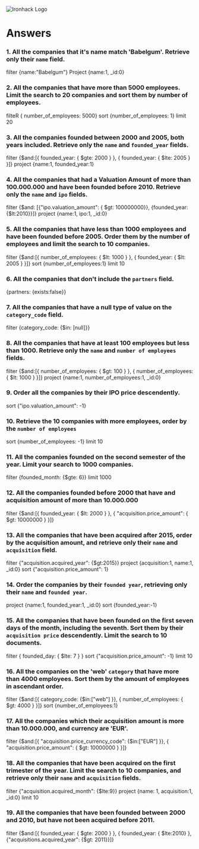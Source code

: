 ![Ironhack Logo](https://i.imgur.com/1QgrNNw.png)

# Answers

### 1. All the companies that it's name match 'Babelgum'. Retrieve only their `name` field.

filter {name:"Babelgum"}
Project {name:1, _id:0}

### 2. All the companies that have more than 5000 employees. Limit the search to 20 companies and sort them by **number of employees**.

filteR { number_of_employees: 5000}
sort {number_of_employees: 1}
limit 20

### 3. All the companies founded between 2000 and 2005, both years included. Retrieve only the `name` and `founded_year` fields.

filter {$and:[{ founded_year: { $gte: 2000 } }, { founded_year: { $lte: 2005 } }]}
project {name:1, founded_year:1}

### 4. All the companies that had a Valuation Amount of more than 100.000.000 and have been founded before 2010. Retrieve only the `name` and `ipo` fields.

filter {$and: [{"ipo.valuation_amount": { $gt: 100000000}}, {founded_year: {$lt:2010}}]}
project {name:1, ipo:1, _id:0}

### 5. All the companies that have less than 1000 employees and have been founded before 2005. Order them by the number of employees and limit the search to 10 companies.

filter {$and:[{ number_of_employees: { $lt: 1000 } }, { founded_year: { $lt: 2005 } }]}
sort {number_of_employees:1}
limit 10

### 6. All the companies that don't include the `partners` field.

{partners: {exists:false}} 

### 7. All the companies that have a null type of value on the `category_code` field.

filter {category_code: {$in: [null]}}

### 8. All the companies that have at least 100 employees but less than 1000. Retrieve only the `name` and `number of employees` fields.

filter {$and:[{ number_of_employees: { $gt: 100 } }, { number_of_employees: { $lt: 1000 } }]}
project {name:1, number_of_employees:1, _id:0}

### 9. Order all the companies by their IPO price descendently.

sort  {"ipo.valuation_amount": -1}

### 10. Retrieve the 10 companies with more employees, order by the `number of employees`

sort {number_of_employees: -1}
limit 10

### 11. All the companies founded on the second semester of the year. Limit your search to 1000 companies.

filter {founded_month: {$gte: 6}}
limit 1000

<!-- ### 12. All the companies that have been 'deadpooled' after the third year. -->

<!-- Your Code Goes Here -->

### 12. All the companies founded before 2000 that have and acquisition amount of more than 10.000.000

filter {$and:[{ founded_year: { $lt: 2000 } }, { "acquisition.price_amount": { $gt: 10000000 } }]}

### 13. All the companies that have been acquired after 2015, order by the acquisition amount, and retrieve only their `name` and `acquisition` field.

filter {"acquisition.acquired_year": {$gt:2015}}
project {acquisition:1, name:1, _id:0}
sort {"acquisition.price_amount": 1}

### 14. Order the companies by their `founded year`, retrieving only their `name` and `founded year`.

project {name:1, founded_year:1, _id:0}
sort {founded_year:-1}

### 15. All the companies that have been founded on the first seven days of the month, including the seventh. Sort them by their `acquisition price` descendently. Limit the search to 10 documents.

filter { founded_day: { $lte: 7 } }
sort {"acquisition.price_amount": -1}
limit 10

### 16. All the companies on the 'web' `category` that have more than 4000 employees. Sort them by the amount of employees in ascendant order.

filter {$and:[{ category_code: {$in:["web"] }}, { number_of_employees: { $gt: 4000 } }]}
sort {number_of_employees:1}

### 17. All the companies which their acquisition amount is more than 10.000.000, and currency are 'EUR'.

filter {$and:[{ "acquisition.price_currency_code": {$in:["EUR"] }}, { "acquisition.price_amount": { $gt: 10000000 } }]}

### 18. All the companies that have been acquired on the first trimester of the year. Limit the search to 10 companies, and retrieve only their `name` and `acquisition` fields.

filter {"acquisition.acquired_month": {$lte:9}}
project {name: 1, acquisition:1, _id:0}
limit 10

### 19. All the companies that have been founded between 2000 and 2010, but have not been acquired before 2011.

filter {$and:[{ founded_year: { $gte: 2000 } }, { founded_year: { $lte:2010} }, {"acquisitions.acquired_year": {$gt: 2011}}]}